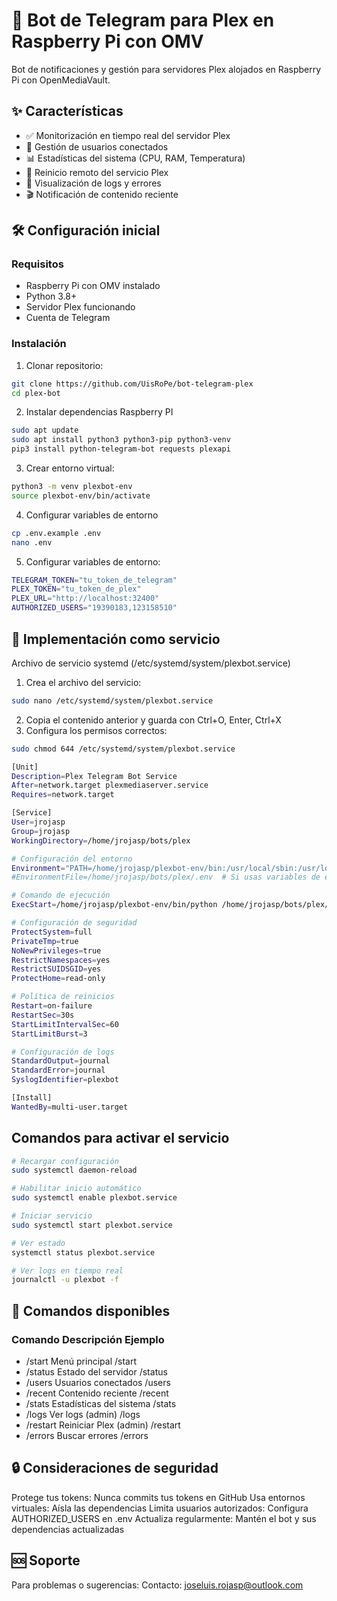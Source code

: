 # 🤖 Bot de Telegram para Plex en Raspberry Pi con OMV

Bot de notificaciones y gestión para servidores Plex alojados en Raspberry Pi con OpenMediaVault.

## ✨ Características

- ✅ Monitorización en tiempo real del servidor Plex  
- 👥 Gestión de usuarios conectados  
- 📊 Estadísticas del sistema (CPU, RAM, Temperatura)  
- 🔄 Reinicio remoto del servicio Plex  
- 📝 Visualización de logs y errores  
- 🎬 Notificación de contenido reciente  

## 🛠️ Configuración inicial

### Requisitos
- Raspberry Pi con OMV instalado  
- Python 3.8+  
- Servidor Plex funcionando  
- Cuenta de Telegram  

### Instalación

1. Clonar repositorio:
```bash
git clone https://github.com/UisRoPe/bot-telegram-plex
cd plex-bot
```

2. Instalar dependencias Raspberry PI
```bash
sudo apt update
sudo apt install python3 python3-pip python3-venv
pip3 install python-telegram-bot requests plexapi
```

3. Crear entorno virtual:
```bash
python3 -m venv plexbot-env
source plexbot-env/bin/activate
```

4. Configurar variables de entorno
```bash
cp .env.example .env
nano .env
```

5. Configurar variables de entorno:
```bash
TELEGRAM_TOKEN="tu_token_de_telegram"
PLEX_TOKEN="tu_token_de_plex"
PLEX_URL="http://localhost:32400"
AUTHORIZED_USERS="19390183,123158510"
```

## 🚀 Implementación como servicio
Archivo de servicio systemd (/etc/systemd/system/plexbot.service)

1. Crea el archivo del servicio:
```bash
sudo nano /etc/systemd/system/plexbot.service
```
2. Copia el contenido anterior y guarda con Ctrl+O, Enter, Ctrl+X
3. Configura los permisos correctos:
```bash
sudo chmod 644 /etc/systemd/system/plexbot.service
```

```bash
[Unit]
Description=Plex Telegram Bot Service
After=network.target plexmediaserver.service
Requires=network.target

[Service]
User=jrojasp
Group=jrojasp
WorkingDirectory=/home/jrojasp/bots/plex

# Configuración del entorno
Environment="PATH=/home/jrojasp/plexbot-env/bin:/usr/local/sbin:/usr/local/bin:/usr/sbin:/usr/bin:/sbin:/bin"
#EnvironmentFile=/home/jrojasp/bots/plex/.env  # Si usas variables de entorno

# Comando de ejecución
ExecStart=/home/jrojasp/plexbot-env/bin/python /home/jrojasp/bots/plex/plex_bot.py

# Configuración de seguridad
ProtectSystem=full
PrivateTmp=true
NoNewPrivileges=true
RestrictNamespaces=yes
RestrictSUIDSGID=yes
ProtectHome=read-only

# Política de reinicios
Restart=on-failure
RestartSec=30s
StartLimitIntervalSec=60
StartLimitBurst=3

# Configuración de logs
StandardOutput=journal
StandardError=journal
SyslogIdentifier=plexbot

[Install]
WantedBy=multi-user.target
```

## Comandos para activar el servicio
```bash
# Recargar configuración
sudo systemctl daemon-reload

# Habilitar inicio automático
sudo systemctl enable plexbot.service

# Iniciar servicio
sudo systemctl start plexbot.service

# Ver estado
systemctl status plexbot.service

# Ver logs en tiempo real
journalctl -u plexbot -f
```

## 📜 Comandos disponibles

### Comando Descripción Ejemplo
* /start    Menú principal  /start
* /status   Estado del servidor /status
* /users    Usuarios conectados /users
* /recent   Contenido reciente  /recent
* /stats    Estadísticas del sistema    /stats
* /logs Ver logs (admin)    /logs
* /restart  Reiniciar Plex (admin)  /restart
* /errors   Buscar errores  /errors


## 🔒 Consideraciones de seguridad
Protege tus tokens: Nunca commits tus tokens en GitHub
Usa entornos virtuales: Aísla las dependencias
Limita usuarios autorizados: Configura AUTHORIZED_USERS en .env
Actualiza regularmente: Mantén el bot y sus dependencias actualizadas

## 🆘 Soporte
Para problemas o sugerencias:
Contacto: joseluis.rojasp@outlook.com
